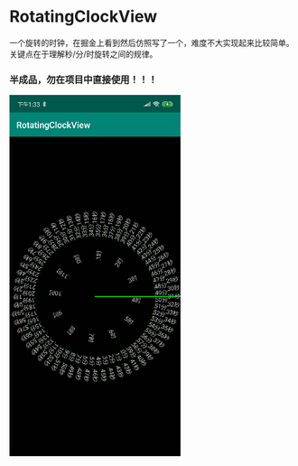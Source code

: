# RotatingClockView
一个旋转的时钟，在掘金上看到然后仿照写了一个，难度不大实现起来比较简单。
关键点在于理解秒/分/时旋转之间的规律。
### 半成品，勿在项目中直接使用！！！

![](https://github.com/bukeCN/RotatingClockView/blob/master/imgs/show.gif)
